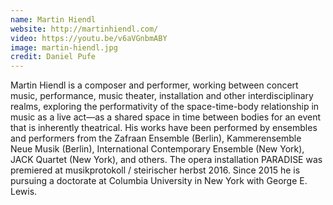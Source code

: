 ```yaml
---
name: Martin Hiendl
website: http://martinhiendl.com/
video: https://youtu.be/v6aVGnbmABY
image: martin-hiendl.jpg
credit: Daniel Pufe
---
```

Martin Hiendl is a composer and performer, working between concert music, performance, music theater, installation and other interdisciplinary realms, exploring the performativity of the space-time-body relationship in music as a live act—as a shared space in time between bodies for an event that is inherently theatrical. His works have been performed by ensembles and performers from the Zafraan Ensemble (Berlin), Kammerensemble Neue Musik (Berlin), International Contemporary Ensemble (New York), JACK Quartet (New York), and others. The opera installation PARADISE was premiered at musikprotokoll / steirischer herbst 2016. Since 2015 he is pursuing a doctorate at Columbia University in New York with George E. Lewis.
